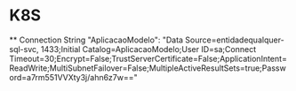 # K8S

** Connection String
 "AplicacaoModelo": "Data Source=entidadequalquer-sql-svc, 1433;Initial Catalog=AplicacaoModelo;User ID=sa;Connect Timeout=30;Encrypt=False;TrustServerCertificate=False;ApplicationIntent=ReadWrite;MultiSubnetFailover=False;MultipleActiveResultSets=true;Password=a7rm551VVXty3j/ahn6z7w=="
 
 
